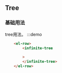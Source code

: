 
## Tree

### 基础用法
tree用法。
:::demo 

```html 
    <el-row>
        <infinite-tree
            
        >
        </infinite-tree>    
    </el-row>
```


